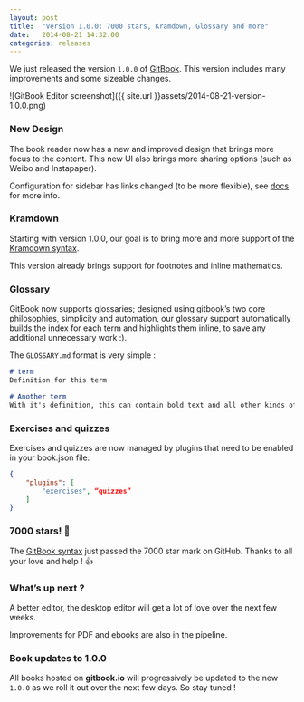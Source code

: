 ```yaml
---
layout: post
title:  "Version 1.0.0: 7000 stars, Kramdown, Glossary and more"
date:   2014-08-21 14:32:00
categories: releases
---
```


We just released the version `1.0.0` of [GitBook](https://github.com/GitbookIO/gitbook). This version includes many improvements and some sizeable changes.

![GitBook Editor screenshot]({{ site.url }}assets/2014-08-21-version-1.0.0.png)

### New Design

The book reader now has a new and improved design that brings more focus to the content. This new UI also brings more sharing options (such as Weibo and Instapaper).

Configuration for sidebar has links changed (to be more flexible), see [docs](https://github.com/GitbookIO/gitbook#how-to-use-it) for more info.

### Kramdown

Starting with version 1.0.0, our goal is to bring more and more support of the [Kramdown syntax](http://kramdown.gettalong.org/quickref.html).

This version already brings support for footnotes and inline mathematics.

### Glossary

GitBook now supports glossaries; designed using gitbook’s two core philosophies, simplicity and automation, our glossary support automatically builds the index for each term and highlights them inline, to save any additional unnecessary work :).

The `GLOSSARY.md` format is very simple :

```markdown
# term
Definition for this term

# Another term
With it's definition, this can contain bold text and all other kinds of inline markup ...
```

### Exercises and quizzes

Exercises and quizzes are now managed by plugins that need to be enabled in your book.json file:

```json
{
    "plugins": [
        "exercises", “quizzes”
    ]
}
```

### 7000 stars! :birthday:

The [GitBook syntax](https://github.com/GitbookIO/gitbook) just passed the 7000 star mark on GitHub. Thanks to all your love and help ! :+1:

### What’s up next ?

A better editor, the desktop editor will get a lot of love over the next few weeks.

Improvements for PDF and ebooks are also in the pipeline.

### Book updates to 1.0.0

All books hosted on **gitbook.io** will progressively be updated to the new `1.0.0` as we roll it out over the next few days. So stay tuned !
